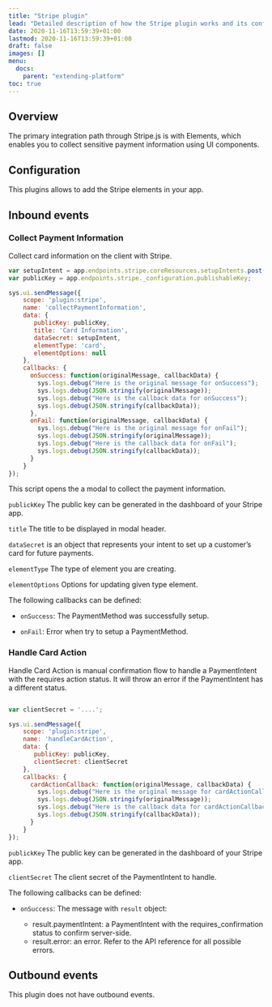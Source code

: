 ```yaml
---
title: "Stripe plugin"
lead: "Detailed description of how the Stripe plugin works and its configuration."
date: 2020-11-16T13:59:39+01:00
lastmod: 2020-11-16T13:59:39+01:00
draft: false
images: []
menu:
  docs:
    parent: "extending-platform"
toc: true
---
```


## Overview

The primary integration path through Stripe.js is with Elements, which enables you to collect sensitive payment 
information using UI components. 

## Configuration

This plugins allows to add the Stripe elements in your app.

## Inbound events

### Collect Payment Information

Collect card information on the client with Stripe.

```js
var setupIntent = app.endpoints.stripe.coreResources.setupIntents.post();
var publicKey = app.endpoints.stripe._configuration.publishableKey;

sys.ui.sendMessage({
    scope: 'plugin:stripe',
    name: 'collectPaymentInformation',
    data: {
       publicKey: publicKey,
       title: 'Card Information',
       dataSecret: setupIntent,
       elementType: 'card',
       elementOptions: null
    },
    callbacks: {
      onSuccess: function(originalMessage, callbackData) {
        sys.logs.debug("Here is the original message for onSuccess");
        sys.logs.debug(JSON.stringify(originalMessage));
        sys.logs.debug("Here is the callback data for onSuccess");
        sys.logs.debug(JSON.stringify(callbackData));
      },
      onFail: function(originalMessage, callbackData) {
        sys.logs.debug("Here is the original message for onFail");
        sys.logs.debug(JSON.stringify(originalMessage));
        sys.logs.debug("Here is the callback data for onFail");
        sys.logs.debug(JSON.stringify(callbackData));
      }
    }
});
```
This script opens the a modal to collect the payment information.

`publickKey` The public key can be generated in the dashboard of your Stripe app.

`title` The title to be displayed in modal header.

`dataSecret` is an object that represents your intent to set up a customer’s card for future payments.

`elementType` The type of element you are creating.

`elementOptions` Options for updating given type element.

The following callbacks can be defined:

- `onSuccess`: The PaymentMethod was successfully setup.

- `onFail`: Error when try to setup a PaymentMethod.


### Handle Card Action

Handle Card Action is manual confirmation flow to handle a PaymentIntent with the requires action status. 
It will throw an error if the PaymentIntent has a different status.

```js

var clientSecret = '....';

sys.ui.sendMessage({
    scope: 'plugin:stripe',
    name: 'handleCardAction',
    data: {
       publicKey: publicKey,
       clientSecret: clientSecret
    },
    callbacks: {
      cardActionCallback: function(originalMessage, callbackData) {
        sys.logs.debug("Here is the original message for cardActionCallback");
        sys.logs.debug(JSON.stringify(originalMessage));
        sys.logs.debug("Here is the callback data for cardActionCallback");
        sys.logs.debug(JSON.stringify(callbackData));
      }
    }
});
```

`publickKey` The public key can be generated in the dashboard of your Stripe app.

`clientSecret` The client secret of the PaymentIntent to handle.

The following callbacks can be defined:

- `onSuccess`: The message with `result` object:

    - result.paymentIntent: a PaymentIntent with the requires_confirmation status to confirm server-side.
    - result.error: an error. Refer to the API reference for all possible errors.

## Outbound events

This plugin does not have outbound events.
